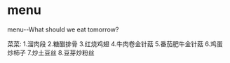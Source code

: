 # menu
menu--What should we eat tomorrow?

菜菜:
1.溜肉段
2.糖醋排骨
3.红烧鸡翅
4.牛肉卷金针菇
5.番茄肥牛金针菇
6.鸡蛋炒柿子
7.炒土豆丝
8.豆芽炒粉丝

